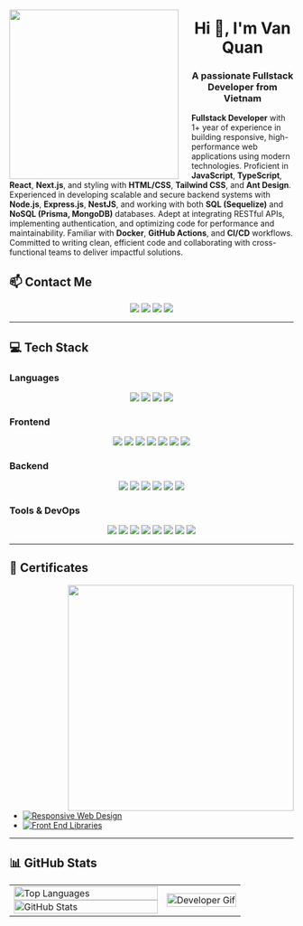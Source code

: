 ### <img align="left" width="300" style="padding-right:20px" src="https://cdn.dribbble.com/userupload/21436944/file/original-3212fe7a869a76063e59d76c39176c45.gif">

<h1 align="center">Hi 👋, I'm Van Quan</h1>
<h3 align="center">A passionate Fullstack Developer from Vietnam</h3>

<p align="left"><strong>Fullstack Developer</strong> with 1+ year of experience in building responsive, high-performance web applications using modern technologies. Proficient in <strong>JavaScript</strong>, <strong>TypeScript</strong>, <strong>React</strong>, <strong>Next.js</strong>, and styling with <strong>HTML/CSS</strong>, <strong>Tailwind CSS</strong>, and <strong>Ant Design</strong>. Experienced in developing scalable and secure backend systems with <strong>Node.js</strong>, <strong>Express.js</strong>, <strong>NestJS</strong>, and working with both <strong>SQL (Sequelize)</strong> and <strong>NoSQL (Prisma, MongoDB)</strong> databases. Adept at integrating RESTful APIs, implementing authentication, and optimizing code for performance and maintainability. Familiar with <strong>Docker</strong>, <strong>GitHub Actions</strong>, and <strong>CI/CD</strong> workflows. Committed to writing clean, efficient code and collaborating with cross-functional teams to deliver impactful solutions.</p>

## 📫 Contact Me
<p align="center">
  <a href="mailto:vquan.dev@gmail.com"><img src="https://img.shields.io/badge/Gmail-vquan.dev@gmail.com-D14836?style=for-the-badge&logo=gmail&logoColor=white"/></a>
  <a href="https://www.linkedin.com/in/ngo-quan-807952233"><img src="https://img.shields.io/badge/LinkedIn-Ngo%20Quan-0077B5?style=for-the-badge&logo=linkedin&logoColor=white"/></a>
  <a href="https://www.facebook.com/Vquan2509/"><img src="https://img.shields.io/badge/Facebook-Van%20Quan-1877F2?style=for-the-badge&logo=facebook&logoColor=white"/></a>
  <a href="https://github.com/NVQuan25"><img src="https://img.shields.io/badge/GitHub-NVQuan25-181717?style=for-the-badge&logo=github&logoColor=white"/></a>
</p>

---

## 💻 Tech Stack

### Languages

<p align="center">
  <img src="https://img.shields.io/badge/JavaScript-F7DF1E?style=for-the-badge&logo=javascript&logoColor=black"/>
  <img src="https://img.shields.io/badge/TypeScript-3178C6?style=for-the-badge&logo=typescript&logoColor=white"/>
  <img src="https://img.shields.io/badge/HTML5-E34F26?style=for-the-badge&logo=html5&logoColor=white"/>
  <img src="https://img.shields.io/badge/CSS3-1572B6?style=for-the-badge&logo=css3&logoColor=white"/>
</p>

### Frontend

<p align="center">
  <img src="https://img.shields.io/badge/React-61DAFB?style=for-the-badge&logo=react&logoColor=black"/>
  <img src="https://img.shields.io/badge/Next.js-000000?style=for-the-badge&logo=nextdotjs&logoColor=white"/>
  <img src="https://img.shields.io/badge/Redux-764ABC?style=for-the-badge&logo=redux&logoColor=white"/>
  <img src="https://img.shields.io/badge/Bootstrap-7952B3?style=for-the-badge&logo=bootstrap&logoColor=white"/>
  <img src="https://img.shields.io/badge/MUI-007FFF?style=for-the-badge&logo=mui&logoColor=white"/>
  <img src="https://img.shields.io/badge/Tailwind%20CSS-38B2AC?style=for-the-badge&logo=tailwind-css&logoColor=white"/>
  <img src="https://img.shields.io/badge/Ant%20Design-0170FE?style=for-the-badge&logo=ant-design&logoColor=white"/>
</p>

### Backend

<p align="center">
  <img src="https://img.shields.io/badge/Node.js-339933?style=for-the-badge&logo=node.js&logoColor=white"/>
  <img src="https://img.shields.io/badge/Express.js-000000?style=for-the-badge&logo=express&logoColor=white"/>
  <img src="https://img.shields.io/badge/NestJS-E0234E?style=for-the-badge&logo=nestjs&logoColor=white"/>
  <img src="https://img.shields.io/badge/Sequelize-52B0E7?style=for-the-badge&logo=sequelize&logoColor=white"/>
  <img src="https://img.shields.io/badge/Prisma-2D3748?style=for-the-badge&logo=prisma&logoColor=white"/>
  <img src="https://img.shields.io/badge/API-FF6F00?style=for-the-badge&logo=graphql&logoColor=white"/>
</p>

### Tools & DevOps

<p align="center">
  <img src="https://img.shields.io/badge/Git-F05032?style=for-the-badge&logo=git&logoColor=white"/>
  <img src="https://img.shields.io/badge/GitHub-181717?style=for-the-badge&logo=github&logoColor=white"/>
  <img src="https://img.shields.io/badge/GitLab-FCA121?style=for-the-badge&logo=gitlab&logoColor=white"/>
  <img src="https://img.shields.io/badge/Figma-F24E1E?style=for-the-badge&logo=figma&logoColor=white"/>
  <img src="https://img.shields.io/badge/VS%20Code-007ACC?style=for-the-badge&logo=visual-studio-code&logoColor=white"/>
  <img src="https://img.shields.io/badge/Postman-FF6C37?style=for-the-badge&logo=postman&logoColor=white"/>
  <img src="https://img.shields.io/badge/Docker-2496ED?style=for-the-badge&logo=docker&logoColor=white"/>
  <img src="https://img.shields.io/badge/GitHub%20Actions-2088FF?style=for-the-badge&logo=github-actions&logoColor=white"/>
</p>

---

## 📜 Certificates

<img align="right" width="400" src="https://github.githubassets.com/images/modules/profile/profile-joined-github.svg">

* [![Responsive Web Design](https://img.shields.io/badge/freeCodeCamp-Responsive_Web_Design-0A0A23?logo=freeCodeCamp\&logoColor=white\&style=for-the-badge)](https://www.freecodecamp.org/certification/QuanisCoding/responsive-web-design)
* [![Front End Libraries](https://img.shields.io/badge/freeCodeCamp-Front_End_Libraries-0A0A23?logo=freeCodeCamp\&logoColor=white\&style=for-the-badge)](https://www.freecodecamp.org/certification/QuanisCoding/front-end-development-libraries)

---

## 📊 GitHub Stats

<table style="width:100%;">
  <tr>
    <td>
      <img src="https://github-readme-stats.vercel.app/api/top-langs/?username=NVQuan25&bg_color=FFFFFF00&text_color=179fa3&layout=compact&hide=CSS&langs_count=10&custom_title=Most%20Used%20Languages" alt="Top Languages" width="100%"/>
      <img src="https://github-readme-stats.vercel.app/api?username=NVQuan25&bg_color=FFFFFF00&text_color=179fa3&show_icons=true&count_private=true&include_all_commits=true&custom_title=GitHub%20Stats" alt="GitHub Stats" width="100%"/>
    </td>
    <td>
      <img src="https://cdn.dribbble.com/users/1059583/screenshots/4171367/coding-freak.gif" alt="Developer Gif" width="100%"/>
    </td>
  </tr>
</table>
